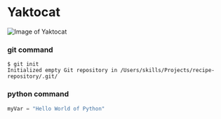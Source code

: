 # Yaktocat
![Image of Yaktocat](https://octodex.github.com/images/yaktocat.png)

### git command
```
$ git init
Initialized empty Git repository in /Users/skills/Projects/recipe-repository/.git/
```

### python command
``` python
myVar = "Hello World of Python"
```
